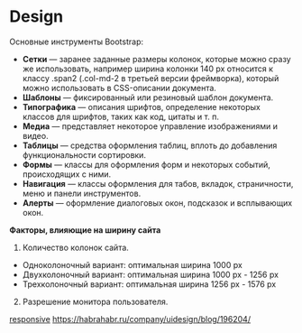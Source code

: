 # Design

Основные инструменты Bootstrap:

* **Сетки** — заранее заданные размеры колонок, которые можно сразу же использовать, например ширина колонки 140 px относится к классу .span2 \(.col-md-2 в третьей версии фреймворка\), который можно использовать в CSS-описании документа.
* **Шаблоны** — фиксированный или резиновый шаблон документа.
* **Типографика** — описания шрифтов, определение некоторых классов для шрифтов, таких как код, цитаты и т. п.
* **Медиа** — представляет некоторое управление изображениями и видео.
* **Таблицы** — средства оформления таблиц, вплоть до добавления функциональности сортировки.
* **Формы** — классы для оформления форм и некоторых событий, происходящих с ними.
* **Навигация** — классы оформления для табов, вкладок, страничности, меню и панели инструментов.
* **Алерты** — оформление диалоговых окон, подсказок и всплывающих окон.

**Факторы, влияющие на ширину сайта**

1. Количество колонок сайта.

* Одноколоночный вариант: оптимальная ширина 1000 px
* Двухколоночный вариант: оптимальная ширина 1000 px - 1256 px
* Трехколоночный вариант: оптимальная ширина 1256 px - 1576 px

2. Разрешение монитора пользователя.

[responsive](https://developers.google.com/webmasters/mobile-sites/mobile-seo/responsive-design?hl=ru) https://habrahabr.ru/company/uidesign/blog/196204/

